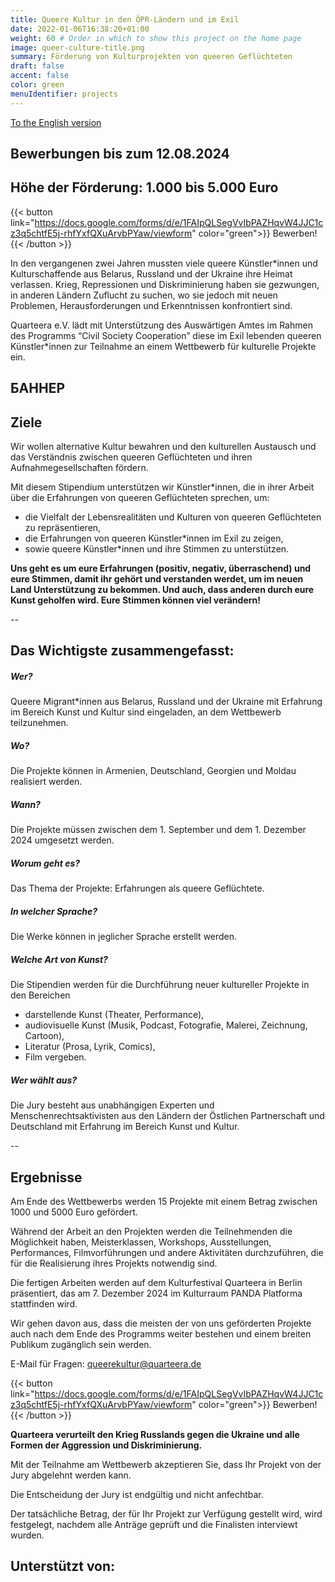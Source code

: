 ```yaml
---
title: Queere Kultur in den ÖPR-Ländern und im Exil
date: 2022-01-06T16:38:20+01:00
weight: 60 # Order in which to show this project on the home page
image: queer-culture-title.png
summary: Förderung von Kulturprojekten von queeren Geflüchteten
draft: false
accent: false
color: green
menuIdentifier: projects
---
```

[To the English version](/en/queer-culture)

## Bewerbungen bis zum 12.08.2024

## Höhe der Förderung: 1.000 bis 5.000 Euro 

{{< button link="https://docs.google.com/forms/d/e/1FAIpQLSegVvIbPAZHqvW4JJC1cz3q5chtfE5j-rhfYxfQXuArvbPYaw/viewform" color="green">}} Bewerben! {{< /button >}}

In den vergangenen zwei Jahren mussten viele queere Künstler*innen und Kulturschaffende aus Belarus, Russland und der Ukraine ihre Heimat verlassen. Krieg, Repressionen und Diskriminierung haben sie gezwungen, in anderen Ländern Zuflucht zu suchen, wo sie jedoch mit neuen Problemen, Herausforderungen und Erkenntnissen konfrontiert sind.

Quarteera e.V. lädt mit Unterstützung des Auswärtigen Amtes im Rahmen des Programms “Civil Society Cooperation” diese im Exil lebenden queeren Künstler*innen zur Teilnahme an einem Wettbewerb für kulturelle Projekte ein.

## БАННЕР

## Ziele
Wir wollen alternative Kultur bewahren und den kulturellen Austausch und das Verständnis zwischen queeren Geflüchteten und ihren Aufnahmegesellschaften fördern.

Mit diesem Stipendium unterstützen wir Künstler*innen, die in ihrer Arbeit über die Erfahrungen von queeren Geflüchteten sprechen, um:

* die Vielfalt der Lebensrealitäten und Kulturen von queeren Geflüchteten zu repräsentieren,
* die Erfahrungen von queeren Künstler*innen im Exil zu zeigen,
* sowie queere Künstler*innen und ihre Stimmen zu unterstützen.

**Uns geht es um eure Erfahrungen (positiv, negativ, überraschend) und eure Stimmen, damit ihr gehört und verstanden werdet, um im neuen Land Unterstützung zu bekommen. Und auch, dass anderen durch eure Kunst geholfen wird. Eure Stimmen können viel verändern!**

--

## Das Wichtigste zusammengefasst:

##### Wer? 
Queere Migrant*innen aus Belarus, Russland und der Ukraine mit Erfahrung im Bereich Kunst und Kultur sind eingeladen, an dem Wettbewerb teilzunehmen.

##### Wo? 
Die Projekte können in Armenien, Deutschland, Georgien und Moldau realisiert werden.

##### Wann? 
Die Projekte müssen zwischen dem 1. September und dem 1. Dezember 2024 umgesetzt werden.

##### Worum geht es?
Das Thema der Projekte: Erfahrungen als queere Geflüchtete.

##### In welcher Sprache? 
Die Werke können in jeglicher Sprache erstellt werden.

##### Welche Art von Kunst?
Die Stipendien werden für die Durchführung neuer kultureller Projekte in den Bereichen
* darstellende Kunst (Theater, Performance),
* audiovisuelle Kunst (Musik, Podcast, Fotografie, Malerei, Zeichnung, Cartoon),
* Literatur (Prosa, Lyrik, Comics),
* Film
vergeben.

##### Wer wählt aus? 
Die Jury besteht aus unabhängigen Experten und Menschenrechtsaktivisten aus den Ländern der Östlichen Partnerschaft und Deutschland mit Erfahrung im Bereich Kunst und Kultur.

--

## Ergebnisse

Am Ende des Wettbewerbs werden 15 Projekte mit einem Betrag zwischen 1000 und 5000 Euro gefördert.

Während der Arbeit an den Projekten werden die Teilnehmenden die Möglichkeit haben, Meisterklassen, Workshops, Ausstellungen, Performances, Filmvorführungen und andere Aktivitäten durchzuführen, die für die Realisierung ihres Projekts notwendig sind.

Die fertigen Arbeiten werden auf dem Kulturfestival Quarteera in Berlin präsentiert, das am 7. Dezember 2024 im Kulturraum PANDA Platforma stattfinden wird.

Wir gehen davon aus, dass die meisten der von uns geförderten Projekte auch nach dem Ende des Programms weiter bestehen und einem breiten Publikum zugänglich sein werden.

E-Mail für Fragen: queerekultur@quarteera.de

{{< button link="https://docs.google.com/forms/d/e/1FAIpQLSegVvIbPAZHqvW4JJC1cz3q5chtfE5j-rhfYxfQXuArvbPYaw/viewform" color="green">}} Bewerben! {{< /button >}}

**Quarteera verurteilt den Krieg Russlands gegen die Ukraine und alle Formen der Aggression und Diskriminierung.**

Mit der Teilnahme am Wettbewerb akzeptieren Sie, dass Ihr Projekt von der Jury abgelehnt werden kann. 

Die Entscheidung der Jury ist endgültig und nicht anfechtbar. 

Der tatsächliche Betrag, der für Ihr Projekt zur Verfügung gestellt wird, wird festgelegt, nachdem alle Anträge geprüft und die Finalisten interviewt wurden.

## Unterstützt von:

